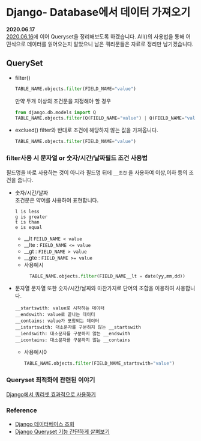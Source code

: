# Django- Database에서 데이터 가져오기
__2020.06.17__  
[2020.06.16](20.06.16_django_db.md)에 이어 Queryset을 정리해보도록 하겠습니다.
All()의 사용법을 통해 어떤식으로 데이터를 읽어오는지 알았으니 남은 쿼리문들은 자료로 정리만 남기겠습니다. 

## QuerySet
* filter()
    ```python
    TABLE_NAME.objects.filter(FIELD_NAME="value")
    ```
  만약 두개 이상의 조건문을 지정해야 할 경우
    ```python
    from django.db.models import Q
    TABLE_NAME.objects.filter(Q(FIELD_NAME="value") | Q(FIELD_NAME="value"))
    ```
* exclued()
    filter와 반대로 조건에 해당하지 않는 값을 가져옵니다.
    ```python
    TABLE_NAME.objects.filter(FIELD_NAME="value")
    ```
### filter사용 시 문자열 or 숫자/시간/날짜필드 조건 사용법
필드명을 바로 사용하는 것이 아니라 필드명 뒤에 ```__조건``` 을 사용하여 이상,이하 등의 조건을 줍니다. 
* 숫자/시간/날짜  
    조건문은 약어를 사용하여 표현합니다.
    ```
    l is less
    g is greater
    t is than
    e is equal
    ```
  * __lt ```FEILD_NAME < value```
  * __lte : ```FIELD_NAME <= value```
  * __gt : ```FIELD_NAME > value```
  * __gte : ```FIELD_NAME >= value```
  * 사용예시
    ```python
      TABLE_NAME.objects.filter(FIELD_NAME__lt = date(yy,mm,dd))
    ```
* 문자열
    문자열 또한 숫자/시간/날짜와 마찬가지로 단어의 조합을 이용하여 사용합니다.
    ```
    __startswith: value로 시작하는 데이터
    __endswith: value로 끝나는 데이터
    __contains: value가 포함되는 데이터
    __istartswith: 대소문자를 구분하지 않는 __startswith
    __iendswith: 대소문자를 구분하지 않는 __endswith
    __icontains: 대소문자를 구분하지 않는 __contains
    ```
  * 사용예시0
      ```python
    TABLE_NAME.objects.filter(FIELD_NAME_startswith="value")    
    ```

### Queryset 최적화에 관련된 이야기  
[Django에서 쿼리셋 효과적으로 사용하기](http://raccoonyy.github.io/using-django-querysets-effectively-translate/)

### Reference
* [Django 데이터베이스 조회](https://ssungkang.tistory.com/entry/Django-%EB%8D%B0%EC%9D%B4%ED%84%B0%EB%B2%A0%EC%9D%B4%EC%8A%A4-%EC%A1%B0%ED%9A%8C-queryset)
* [Django Queryset 기능 간단하게 살펴보기](https://lqez.github.io/blog/django-queryset-basic.html)
